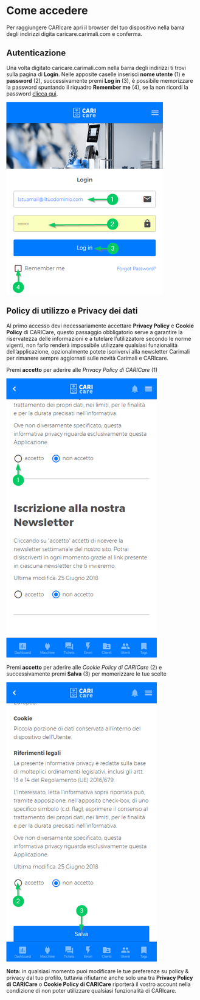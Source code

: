 # Come accedere

Per raggiungere CARIcare apri il browser del tuo dispositivo nella barra degli indirizzi digita caricare.carimali.com e conferma.

## Autenticazione

Una volta digitato caricare.carimali.com nella barra degli indirizzi ti trovi sulla pagina di **Login**.
Nelle apposite caselle inserisci **nome utente** (1) e **password** (2), successivamente premi **Log in** (3), è possibile memorizzare la password  spuntando il riquadro **Remember me** (4), se la non ricordi la password [clicca qui](https://carimali.github.io/wiki/#/docs-it/recover-password).

<kbd>![Login](_images/login-1.png)</kbd>

## Policy di utilizzo e Privacy dei dati

Al primo accesso devi necessariamente accettare **Privacy Policy** e **Cookie Policy** di CARICare, questo passaggio obbligatorio serve a garantire la riservatezza delle informazioni e a tutelare l’utilizzatore secondo le norme vigenti, non farlo renderà impossibile utilizzare qualsiasi funzionalità dell’applicazione, opzionalmente potete iscrivervi alla newsletter Carimali per rimanere sempre aggiornati sulle novità Carimali e CARIcare.

Premi **accetto** per aderire alle *Privacy Policy di CARICare* (1)

<kbd>![Policy](_images/policy_privacy_1.png)</kbd>

Premi **accetto** per aderire alle *Cookie Policy di CARICare* (2) e successivamente premi **Salva** (3) per momerizzare le tue scelte

<kbd>![Cookie](_images/policy_privacy_2.png)</kbd>

**Nota:** in qualsiasi momento puoi modificare le tue preferenze su policy & privacy dal tuo profilo, tuttavia rifiutarne anche solo una tra **Privacy Policy di CARICare** o **Cookie Policy di CARICare** riporterà il vostro account nella condizione di non poter utilizzare qualsiasi funzionalità di CARIcare.








